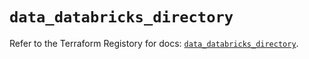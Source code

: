 # `data_databricks_directory`

Refer to the Terraform Registory for docs: [`data_databricks_directory`](https://registry.terraform.io/providers/databricks/databricks/1.32.0/docs/data-sources/directory).
